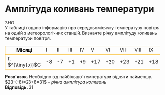 # Амплiтуда коливань температури
<div class="task-wrap">
<span class="task">ЗНО</span>
<div class="task-text">
У таблиці подано інформацію про середньомісячну температуру повітря на одній з метеорологічних станцій. Визначте річну амплітуду коливань температури повітря.
<table>
<thead style="border: 1px solid #FAAF00 !important;">
<tr>
<th>Мiсяцi</th>
<td>I</td>
<td>II</td>
<td>III</td>
<td>IV</td>
<td>V</td>
<td>VI</td>
<td>VII</td>
<td>VIII</td>
<td>IX</td>
<td>X</td>
<td>XI</td>
<td>XII</td>
</tr>
</thead>
<tbody style="border: 1px solid #FAAF00 !important;">
<tr>
<td><i>t</i>, $^{\tiny{o}}$C</td>
<td>-8</td>
<td>-7</td>
<td>+1</td>
<td>+9</td>
<td>+17</td>
<td>+20</td>
<td>+23</td>
<td>+21</td>
<td>+18</td>
<td>+10</td>
<td>+1</td>
<td>-6</td>
</tr>
</tbody>
</table>
<b>Розв'язок.</b> Необхідно від найбільшої температури відняти найменшу.<br>
$23-(-8)=23+8=31$ – <i>річна амплітуда коливань</i><br>
<b>Відповідь.</b> 31
</div>
</div>